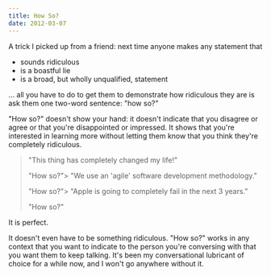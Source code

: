 ```yaml
---
title: How So?
date: 2012-03-07
---
```


A trick I picked up from a friend: next time anyone makes any statement that

- sounds ridiculous
- is a boastful lie
- is a broad, but wholly unqualified, statement

... all you have to do to get them to demonstrate how ridiculous they are is ask them one two-word sentence: "how so?"

"How so?" doesn't show your hand: it doesn't indicate that you disagree or agree or that you're disappointed or impressed. It shows that you're interested in learning more without letting them know that you think they're completely ridiculous.

> "This thing has completely changed my life!"
>
> "How so?"> "We use an 'agile' software development methodology."
>
> "How so?"> "Apple is going to completely fail in the next 3 years."
>
> "How so?"

It is perfect.

It doesn't even have to be something ridiculous. "How so?" works in any context that you want to indicate to the person you're conversing with that you want them to keep talking. It's been my conversational lubricant of choice for a while now, and I won't go anywhere without it.

